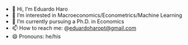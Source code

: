 - 👋 Hi, I’m Eduardo Haro
- 👀 I’m interested in Macroeconomics/Econometrics/Machine Learning
- 🌱 I’m currently pursuing a Ph.D. in Economics 
- 📫 How to reach me: @eduardoharopt@gmail.com
- 😄 Pronouns: he/his

<!---
eduardoharop/eduardoharop is a ✨ special ✨ repository because its `README.md` (this file) appears on your GitHub profile.
You can click the Preview link to take a look at your changes.
--->
